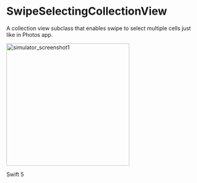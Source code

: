 # SwipeSelectingCollectionView
A collection view subclass that enables swipe to select multiple cells just like in Photos app.

<img width="320" alt="simulator_screenshot1" src="https://user-images.githubusercontent.com/42384032/235659160-7643ecf9-828d-40db-a76b-f7e4d30dd1e8.png">


Swift 5
